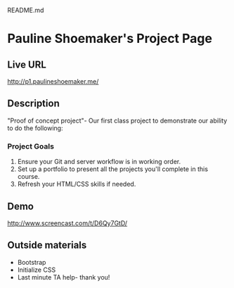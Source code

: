 README.md

# Pauline Shoemaker's Project Page

## Live URL
<http://p1.paulineshoemaker.me/>

## Description
"Proof of concept project"- Our first class project to demonstrate our ability to do the following:

### Project Goals
1. Ensure your Git and server workflow is in working order.
2. Set up a portfolio to present all the projects you'll complete in this course.
3. Refresh your HTML/CSS skills if needed.

## Demo
<http://www.screencast.com/t/D6Qy7GtD/>

## Outside materials
+ Bootstrap
+ Initialize CSS
+ Last minute TA help- thank you! 
